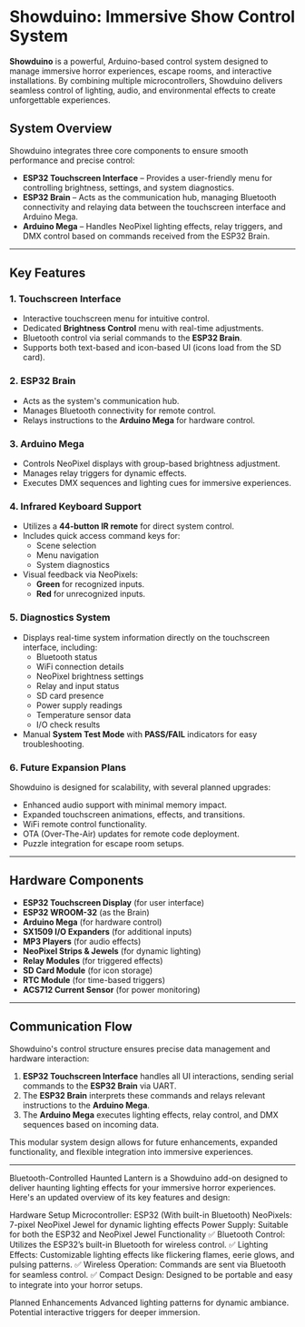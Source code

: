 # Showduino: Immersive Show Control System

**Showduino** is a powerful, Arduino-based control system designed to manage immersive horror experiences, escape rooms, and interactive installations. By combining multiple microcontrollers, Showduino delivers seamless control of lighting, audio, and environmental effects to create unforgettable experiences.

## System Overview
Showduino integrates three core components to ensure smooth performance and precise control:

- **ESP32 Touchscreen Interface** – Provides a user-friendly menu for controlling brightness, settings, and system diagnostics.
- **ESP32 Brain** – Acts as the communication hub, managing Bluetooth connectivity and relaying data between the touchscreen interface and Arduino Mega.
- **Arduino Mega** – Handles NeoPixel lighting effects, relay triggers, and DMX control based on commands received from the ESP32 Brain.

---

## Key Features
### 1. **Touchscreen Interface**
- Interactive touchscreen menu for intuitive control.
- Dedicated **Brightness Control** menu with real-time adjustments.
- Bluetooth control via serial commands to the **ESP32 Brain**.
- Supports both text-based and icon-based UI (icons load from the SD card).

### 2. **ESP32 Brain**
- Acts as the system's communication hub.
- Manages Bluetooth connectivity for remote control.
- Relays instructions to the **Arduino Mega** for hardware control.

### 3. **Arduino Mega**
- Controls NeoPixel displays with group-based brightness adjustment.
- Manages relay triggers for dynamic effects.
- Executes DMX sequences and lighting cues for immersive experiences.

### 4. **Infrared Keyboard Support**
- Utilizes a **44-button IR remote** for direct system control.
- Includes quick access command keys for:
  - Scene selection
  - Menu navigation
  - System diagnostics
- Visual feedback via NeoPixels:
  - **Green** for recognized inputs.
  - **Red** for unrecognized inputs.

### 5. **Diagnostics System**
- Displays real-time system information directly on the touchscreen interface, including:
  - Bluetooth status
  - WiFi connection details
  - NeoPixel brightness settings
  - Relay and input status
  - SD card presence
  - Power supply readings
  - Temperature sensor data
  - I/O check results
- Manual **System Test Mode** with **PASS/FAIL** indicators for easy troubleshooting.

### 6. **Future Expansion Plans**
Showduino is designed for scalability, with several planned upgrades:
- Enhanced audio support with minimal memory impact.
- Expanded touchscreen animations, effects, and transitions.
- WiFi remote control functionality.
- OTA (Over-The-Air) updates for remote code deployment.
- Puzzle integration for escape room setups.

---

## Hardware Components
- **ESP32 Touchscreen Display** (for user interface)
- **ESP32 WROOM-32** (as the Brain)
- **Arduino Mega** (for hardware control)
- **SX1509 I/O Expanders** (for additional inputs)
- **MP3 Players** (for audio effects)
- **NeoPixel Strips & Jewels** (for dynamic lighting)
- **Relay Modules** (for triggered effects)
- **SD Card Module** (for icon storage)
- **RTC Module** (for time-based triggers)
- **ACS712 Current Sensor** (for power monitoring)

---

## Communication Flow
Showduino's control structure ensures precise data management and hardware interaction:

1. **ESP32 Touchscreen Interface** handles all UI interactions, sending serial commands to the **ESP32 Brain** via UART.
2. The **ESP32 Brain** interprets these commands and relays relevant instructions to the **Arduino Mega**.
3. The **Arduino Mega** executes lighting effects, relay control, and DMX sequences based on incoming data.

This modular system design allows for future enhancements, expanded functionality, and flexible integration into immersive experiences.



------------------------------------------
Bluetooth-Controlled Haunted Lantern is a Showduino add-on designed to deliver haunting lighting effects for your immersive horror experiences. Here's an updated overview of its key features and design:

Hardware Setup
Microcontroller: ESP32 (With built-in Bluetooth)
NeoPixels: 7-pixel NeoPixel Jewel for dynamic lighting effects
Power Supply: Suitable for both the ESP32 and NeoPixel Jewel
Functionality
✅ Bluetooth Control: Utilizes the ESP32’s built-in Bluetooth for wireless control.
✅ Lighting Effects: Customizable lighting effects like flickering flames, eerie glows, and pulsing patterns.
✅ Wireless Operation: Commands are sent via Bluetooth for seamless control.
✅ Compact Design: Designed to be portable and easy to integrate into your horror setups.

Planned Enhancements
Advanced lighting patterns for dynamic ambiance.
Potential interactive triggers for deeper immersion.

